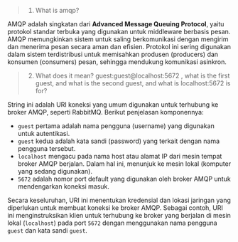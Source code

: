 > 1. What is amqp?

AMQP adalah singkatan dari **Advanced Message Queuing Protocol**, yaitu protokol standar terbuka yang digunakan untuk middleware berbasis pesan. AMQP memungkinkan sistem untuk saling berkomunikasi dengan mengirim dan menerima pesan secara aman dan efisien. Protokol ini sering digunakan dalam sistem terdistribusi untuk memisahkan produsen (producers) dan konsumen (consumers) pesan, sehingga mendukung komunikasi asinkron.

> 2. What does it mean? guest:guest@localhost:5672 , what is the first guest, and what is the second guest, and what is localhost:5672 is for?

String ini adalah URI koneksi yang umum digunakan untuk terhubung ke broker AMQP, seperti RabbitMQ. Berikut penjelasan komponennya:
   - `guest` pertama adalah nama pengguna (username) yang digunakan untuk autentikasi.
   - `guest` kedua adalah kata sandi (password) yang terkait dengan nama pengguna tersebut.
   - `localhost` mengacu pada nama host atau alamat IP dari mesin tempat broker AMQP berjalan. Dalam hal ini, menunjuk ke mesin lokal (komputer yang sedang digunakan).
   - `5672` adalah nomor port default yang digunakan oleh broker AMQP untuk mendengarkan koneksi masuk.

Secara keseluruhan, URI ini menentukan kredensial dan lokasi jaringan yang diperlukan untuk membuat koneksi ke broker AMQP. Sebagai contoh, URI ini menginstruksikan klien untuk terhubung ke broker yang berjalan di mesin lokal (`localhost`) pada port `5672` dengan menggunakan nama pengguna `guest` dan kata sandi `guest`. 